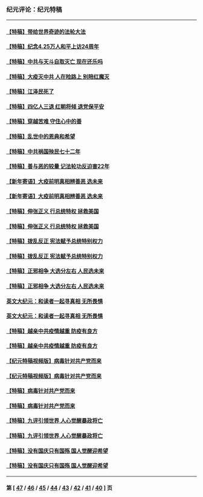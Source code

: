 ### 纪元评论：纪元特稿
---
#### [【特稿】带给世界奇迹的法轮大法](../../pages/nsc424/n13994132.md) 
#### [【特稿】纪念4.25万人和平上访24周年](../../pages/nsc424/n13980883.md) 
#### [【特稿】中共与天斗自取灭亡 现在还乐吗](../../pages/nsc424/n13897482.md) 
#### [【特稿】大疫灭中共 人在险路上 别陪红魔灭](../../pages/nsc424/n13890697.md) 
#### [【特稿】江泽民死了](../../pages/nsc424/n13876300.md) 
#### [【特稿】四亿人三退 红朝将倾 退党保平安](../../pages/nsc424/n13794378.md) 
#### [【特稿】穿越苦难 守住心中的善](../../pages/nsc424/n13784979.md) 
#### [【特稿】乱世中的恩典和希望](../../pages/nsc424/n13734687.md) 
#### [【特稿】中共祸国殃民七十二年](../../pages/nsc424/n13272607.md) 
#### [【特稿】善与恶的较量 记法轮功反迫害22年](../../pages/nsc424/n13086597.md) 
#### [【新年寄语】大疫前明真相辨善恶 选未来](../../pages/nsc424/n12660855.md) 
#### [【新年寄语】大疫前明真相辨善恶 选未来](../../pages/nsc424/n12660855.md) 
#### [【特稿】伸张正义 行总统特权 拯救美国](../../pages/nsc424/n12616806.md) 
#### [【特稿】伸张正义 行总统特权 拯救美国](../../pages/nsc424/n12616806.md) 
#### [【特稿】拨乱反正 宪法赋予总统特别权力](../../pages/nsc424/n12598306.md) 
#### [【特稿】拨乱反正 宪法赋予总统特别权力](../../pages/nsc424/n12598306.md) 
#### [【特稿】正邪相争 大选分左右 人民选未来](../../pages/nsc424/n12545208.md) 
#### [【特稿】正邪相争 大选分左右 人民选未来](../../pages/nsc424/n12545208.md) 
#### [英文大纪元：和读者一起寻真相 无所畏惧](../../pages/nsc424/n12542027.md) 
#### [英文大纪元：和读者一起寻真相 无所畏惧](../../pages/nsc424/n12542027.md) 
#### [【特稿】越亲中共疫情越重 防疫有良方](../../pages/nsc424/n12042989.md) 
#### [【特稿】越亲中共疫情越重 防疫有良方](../../pages/nsc424/n12042989.md) 
#### [【纪元特稿视频版】病毒针对共产党而来](../../pages/nsc424/n11977328.md) 
#### [【纪元特稿视频版】病毒针对共产党而来](../../pages/nsc424/n11977328.md) 
#### [【特稿】病毒针对共产党而来](../../pages/nsc424/n11928818.md) 
#### [【特稿】病毒针对共产党而来](../../pages/nsc424/n11928818.md) 
#### [【特稿】九评引领世界 人心觉醒暴政将亡](../../pages/nsc424/n11660496.md) 
#### [【特稿】九评引领世界 人心觉醒暴政将亡](../../pages/nsc424/n11660496.md) 
#### [【特稿】没有国庆只有国殇 国人觉醒迎希望](../../pages/nsc424/n11549354.md) 
#### [【特稿】没有国庆只有国殇 国人觉醒迎希望](../../pages/nsc424/n11549354.md) 

---
#### 第 [ [47](./47.md) / [46](./46.md) / [45](./45.md) / [44](./44.md) / [43](./43.md) / [42](./42.md) / [41](./41.md) / [40](./40.md) ] 页
